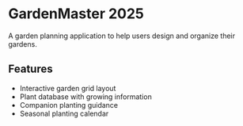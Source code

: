 # GardenMaster 2025

A garden planning application to help users design and organize their gardens.

## Features
- Interactive garden grid layout
- Plant database with growing information
- Companion planting guidance
- Seasonal planting calendar
